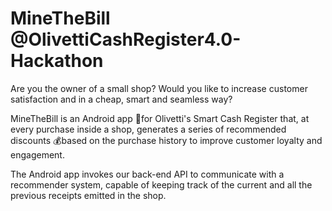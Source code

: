 # MineTheBill @OlivettiCashRegister4.0-Hackathon

Are you the owner of a small shop? Would you like to increase customer satisfaction and in a cheap, smart and seamless way?

MineTheBill is an Android app 📱for Olivetti's Smart Cash Register that, at every purchase inside a shop, generates a series of recommended discounts 💰based on the purchase history to improve customer loyalty and engagement.

The Android app invokes our back-end API to communicate with a recommender system, capable of keeping track of the current and all the previous receipts emitted in the shop.
